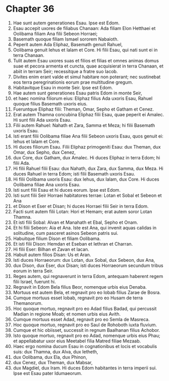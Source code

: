 # Chapter 36
1. Hae sunt autem generationes Esau. Ipse est Edom.
2. Esau accepit uxores de filiabus Chanaan: Ada filiam Elon Hetthaei et Oolibama filiam Ana filii Sebeon Horraei;
3. Basemath quoque filiam Ismael sororem Nabaioth.
4. Peperit autem Ada Eliphaz, Basemath genuit Rahuel,
5. Oolibama genuit Iehus et Ialam et Core.
Hi filii Esau, qui nati sunt ei in terra Chanaan.
6. Tulit autem Esau uxores suas et filios et filias et omnes animas domus suae et pecora armenta et cuncta, quae acquisierat in terra Chanaan, et abiit in terram Seir; recessitque a fratre suo Iacob.
7. Divites enim erant valde et simul habitare non poterant; nec sustinebat eos terra peregrinationis eorum prae multitudine gregum.
8. Habitavitque Esau in monte Seir. Ipse est Edom.
9. Hae autem sunt generationes Esau patris Edom in monte Seir,
10. et haec nomina filiorum eius: Eliphaz filius Ada uxoris Esau, Rahuel quoque filius Basemath uxoris eius.
11. Fueruntque Eliphaz filii: Theman, Omar, Sepho et Gatham et Cenez.
12. Erat autem Thamna concubina Eliphaz filii Esau, quae peperit ei Amalec. Hi sunt filii Ada uxoris Esau.
13. Filii autem Rahuel: Nahath et Zara, Samma et Meza; hi filii Basemath uxoris Esau.
14. Isti erant filii Oolibama filiae Ana filii Sebeon uxoris Esau, quos genuit ei: Iehus et Ialam et Core.
15. Hi duces filiorum Esau. Filii Eliphaz primogeniti Esau: dux Theman, dux Omar, dux Sepho, dux Cenez,
16. dux Core, dux Gatham, dux Amalec. Hi duces Eliphaz in terra Edom; hi filii Ada.
17. Hi filii Rahuel filii Esau: dux Nahath, dux Zara, dux Samma, dux Meza. Hi duces Rahuel in terra Edom; isti filii Basemath uxoris Esau.
18. Hi filii Oolibama uxoris Esau: dux Iehus, dux Ialam, dux Core. Hi duces Oolibama filiae Ana uxoris Esau.
19. Isti sunt filii Esau et hi duces eorum. Ipse est Edom.
20. Isti sunt filii Seir Horraei habitatores terrae: Lotan et Sobal et Sebeon et Ana
21. et Dison et Eser et Disan; hi duces Horraei filii Seir in terra Edom.
22. Facti sunt autem filii Lotan: Hori et Hemam; erat autem soror Lotan Thamna.
23. Et isti filii Sobal: Alvan et Manahath et Ebal, Sepho et Onam.
24. Et hi filii Sebeon: Aia et Ana. Iste est Ana, qui invenit aquas calidas in solitudine, cum pasceret asinos Sebeon patris sui.
25. Habuitque filium Dison et filiam Oolibama.
26. Et isti filii Dison: Hemdan et Eseban et Iethran et Charran.
27. Hi filii Eser: Bilhan et Zavan et Iacan.
28. Habuit autem filios Disan: Us et Aran.
29. Isti duces Horraeorum: dux Lotan, dux Sobal, dux Sebeon, dux Ana,
30. dux Dison, dux Eser, dux Disan; isti duces Horraeorum secundum tribus eorum in terra Seir.
31. Reges autem, qui regnaverunt in terra Edom, antequam haberent regem filii Israel, fuerunt hi.
32. Regnavit in Edom Bela filius Beor, nomenque urbis eius Denaba.
33. Mortuus est autem Bela, et regnavit pro eo Iobab filius Zarae de Bosra.
34. Cumque mortuus esset Iobab, regnavit pro eo Husam de terra Themanorum.
35. Hoc quoque mortuo, regnavit pro eo Adad filius Badad, qui percussit Madian in regione Moab; et nomen urbis eius Avith.
36. Cumque mortuus esset Adad, regnavit pro eo Semla de Masreca.
37. Hoc quoque mortuo, regnavit pro eo Saul de Rohoboth iuxta fluvium.
38. Cumque et hic obiisset, successit in regnum Baalhanan filius Achobor.
39. Isto quoque mortuo, regnavit pro eo Adad, nomenque urbis eius Phau; et appellabatur uxor eius Meetabel filia Matred filiae Mezaab.
40. Haec ergo nomina ducum Esau in cognationibus et locis et vocabulis suis: dux Thamna, dux Alva, dux Ietheth,
41. dux Oolibama, dux Ela, dux Phinon,
42. dux Cenez, dux Theman, dux Mabsar,
43. dux Magdiel, dux Iram.
Hi duces Edom habitantes in terra imperii sui. Ipse est Esau pater Idumaeorum.